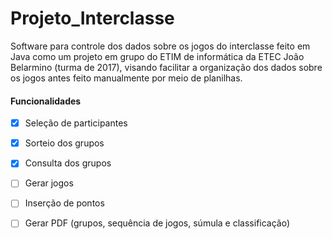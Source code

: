 # Projeto_Interclasse
<p> Software para controle dos dados sobre os jogos do interclasse feito em Java como um projeto em grupo do ETIM de 
informática da ETEC João Belarmino (turma de 2017), visando facilitar a organização 
dos dados sobre os jogos antes feito manualmente por meio de planilhas.</p>

#### Funcionalidades
- [X] Seleção de participantes
- [X] Sorteio dos grupos
- [X] Consulta dos grupos
- [ ] Gerar jogos
- [ ] Inserção de pontos
- [ ] Gerar PDF (grupos, sequência de jogos, súmula e classificação)

